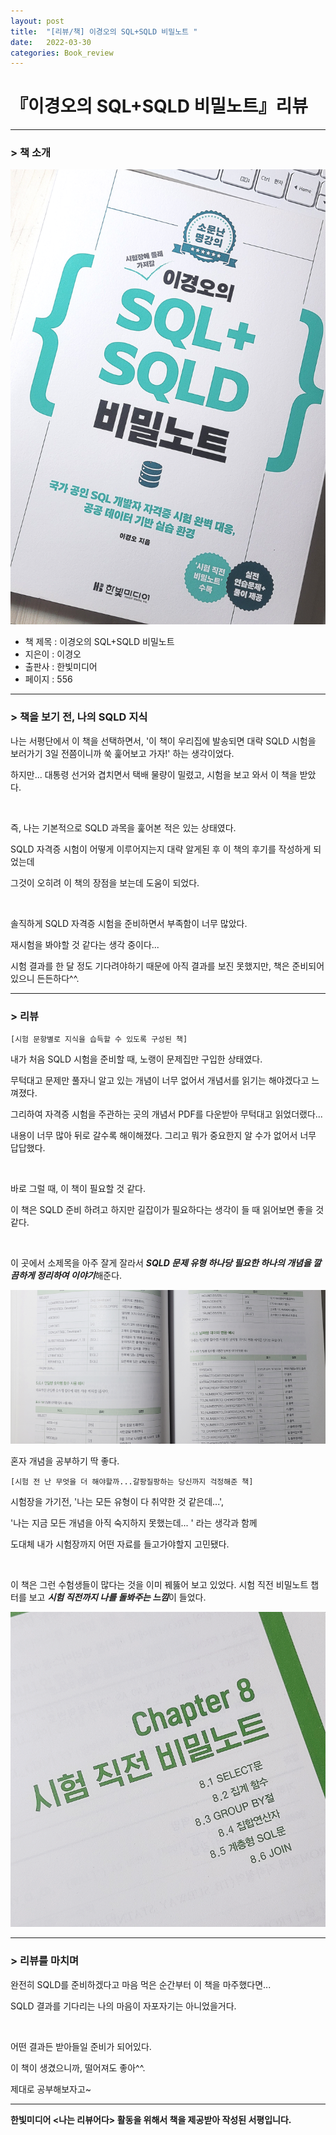 ```yaml
---
layout: post
title:  "[리뷰/책] 이경오의 SQL+SQLD 비밀노트 "
date:   2022-03-30
categories: Book_review
---
```


# 『이경오의 SQL+SQLD 비밀노트』리뷰

---
###  > 책 소개

![alt text](/public/img/bookReview/post2(1).png)

  * 책 제목 : 이경오의 SQL+SQLD 비밀노트
  * 지은이 : 이경오
  * 출판사 : 한빛미디어
  * 페이지 : 556
        
---
###  > 책을 보기 전, 나의 SQLD 지식


나는 서평단에서 이 책을 선택하면서, '이 책이 우리집에 발송되면 대략 SQLD 시험을 보러가기 3일 전쯤이니까 쑥 훑어보고 가자!' 하는 생각이었다. 

하지만... 대통령 선거와 겹치면서 택배 물량이 밀렸고, 시험을 보고 와서 이 책을 받았다.

​

즉, 나는 기본적으로 SQLD 과목을 훑어본 적은 있는 상태였다.

SQLD 자격증 시험이 어떻게 이루어지는지 대략 알게된 후 이 책의 후기를 작성하게 되었는데

그것이 오히려 이 책의 장점을 보는데 도움이 되었다.

​

솔직하게 SQLD 자격증 시험을 준비하면서 부족함이 너무 많았다.

재시험을 봐야할 것 같다는 생각 중이다...

시험 결과를 한 달 정도 기다려야하기 때문에 아직 결과를 보진 못했지만, 책은 준비되어있으니 든든하다^^.

---
###  > 리뷰

	[시험 문항별로 지식을 습득할 수 있도록 구성된 책]
  
내가 처음 SQLD 시험을 준비할 때, 노랭이 문제집만 구입한 상태였다.

무턱대고 문제만 풀자니 알고 있는 개념이 너무 없어서 개념서를 읽기는 해야겠다고 느껴졌다. 

 

그리하여 자격증 시험을 주관하는 곳의 개념서 PDF를 다운받아 무턱대고 읽었더랬다...

내용이 너무 많아 뒤로 갈수록 해이해졌다. 그리고 뭐가 중요한지 알 수가 없어서 너무 답답했다.

​

바로 그럴 때, 이 책이 필요할 것 같다.

이 책은 SQLD 준비 하려고 하지만 길잡이가 필요하다는 생각이 들 때 읽어보면 좋을 것 같다. 

​

이 곳에서 소제목을 아주 잘게 잘라서 ***SQLD 문제 유형 하나당 필요한 하나의 개념을 깔끔하게 정리하여 이야기***해준다. 

![alt text](/public/img/bookReview/post2(2).png)

혼자 개념을 공부하기 딱 좋다.

	[시험 전 난 무엇을 더 해야할까...갈팡질팡하는 당신까지 걱정해준 책]

시험장을 가기전, '나는 모든 유형이 다 취약한 것 같은데...',

'나는 지금 모든 개념을 아직 숙지하지 못했는데... ' 라는 생각과 함께 

도대체 내가 시험장까지 어떤 자료를 들고가야할지 고민됐다.

​

이 책은 그런 수험생들이 많다는 것을 이미 꿰뚫어 보고 있었다. 시험 직전 비밀노트 챕터를 보고 ***시험 직전까지 나를 돌봐주는 느낌***이 들었다. 

![alt text](/public/img/bookReview/post2(3).png)


---

###  >  리뷰를 마치며

완전히 SQLD를 준비하겠다고 마음 먹은 순간부터 이 책을 마주했다면...

SQLD 결과를 기다리는 나의 마음이 자포자기는 아니었을거다.

​

어떤 결과든 받아들일 준비가 되어있다.

이 책이 생겼으니까, 떨어져도 좋아^^.

제대로 공부해보자고~

---

  **한빛미디어 <나는 리뷰어다> 활동을 위해서 책을 제공받아 작성된 서평입니다.**

